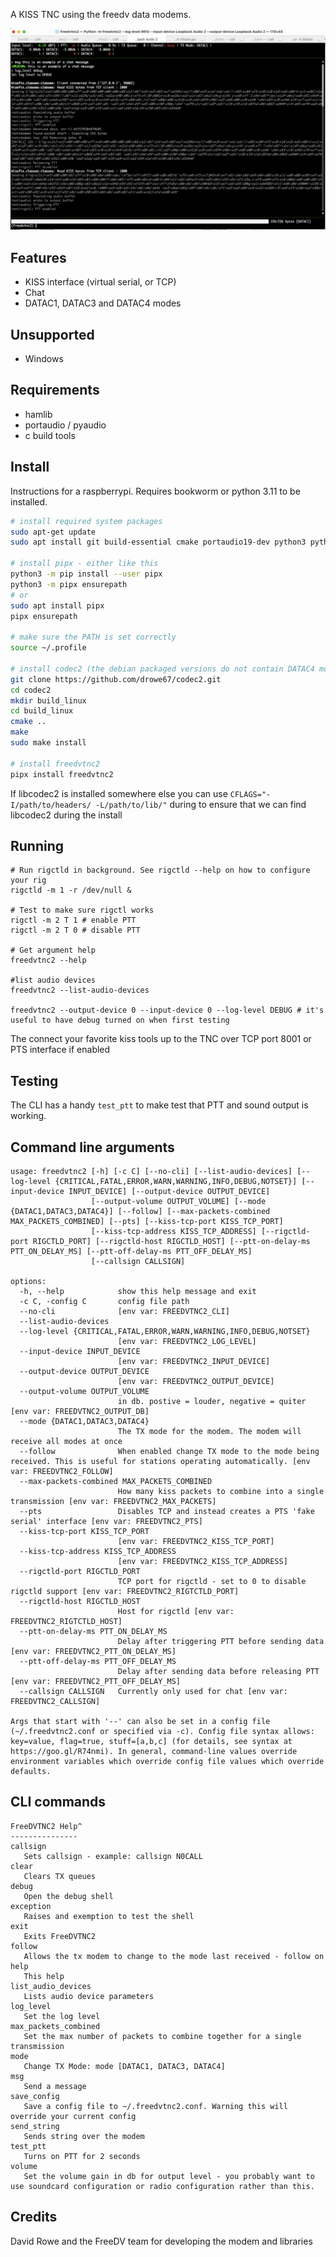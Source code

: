 A KISS TNC using the freedv data modems.

![Screenshot of the freedvtnc2 modem cli showing the chat feature and a file being transfered](screenshot.png)

## Features
 - KISS interface (virtual serial, or TCP)
 - Chat
 - DATAC1, DATAC3 and DATAC4 modes

## Unsupported
 - Windows

## Requirements
 - hamlib
 - portaudio / pyaudio
 - c build tools

## Install

Instructions for a raspberrypi. Requires bookworm or python 3.11 to be installed.

```sh
# install required system packages
sudo apt-get update
sudo apt install git build-essential cmake portaudio19-dev python3 python3-dev libhamlib-utils python3-venv

# install pipx - either like this
python3 -m pip install --user pipx
python3 -m pipx ensurepath
# or
sudo apt install pipx
pipx ensurepath

# make sure the PATH is set correctly
source ~/.profile

# install codec2 (the debian packaged versions do not contain DATAC4 modem)
git clone https://github.com/drowe67/codec2.git
cd codec2
mkdir build_linux
cd build_linux
cmake ..
make
sudo make install

# install freedvtnc2
pipx install freedvtnc2


```

If libcodec2 is installed somewhere else you can use `CFLAGS="-I/path/to/headers/ -L/path/to/lib/"` during to ensure that we can find libcodec2 during the install

## Running
```
# Run rigctld in background. See rigctld --help on how to configure your rig
rigctld -m 1 -r /dev/null &

# Test to make sure rigctl works
rigctl -m 2 T 1 # enable PTT
rigctl -m 2 T 0 # disable PTT

# Get argument help
freedvtnc2 --help

#list audio devices
freedvtnc2 --list-audio-devices

freedvtnc2 --output-device 0 --input-device 0 --log-level DEBUG # it's useful to have debug turned on when first testing
```

The connect your favorite kiss tools up to the TNC over TCP port 8001 or PTS interface if enabled

## Testing

The CLI has a handy `test_ptt` to make test that PTT and sound output is working.

## Command line arguments
```
usage: freedvtnc2 [-h] [-c C] [--no-cli] [--list-audio-devices] [--log-level {CRITICAL,FATAL,ERROR,WARN,WARNING,INFO,DEBUG,NOTSET}] [--input-device INPUT_DEVICE] [--output-device OUTPUT_DEVICE]
                  [--output-volume OUTPUT_VOLUME] [--mode {DATAC1,DATAC3,DATAC4}] [--follow] [--max-packets-combined MAX_PACKETS_COMBINED] [--pts] [--kiss-tcp-port KISS_TCP_PORT]
                  [--kiss-tcp-address KISS_TCP_ADDRESS] [--rigctld-port RIGCTLD_PORT] [--rigctld-host RIGCTLD_HOST] [--ptt-on-delay-ms PTT_ON_DELAY_MS] [--ptt-off-delay-ms PTT_OFF_DELAY_MS]
                  [--callsign CALLSIGN]

options:
  -h, --help            show this help message and exit
  -c C, -config C       config file path
  --no-cli              [env var: FREEDVTNC2_CLI]
  --list-audio-devices
  --log-level {CRITICAL,FATAL,ERROR,WARN,WARNING,INFO,DEBUG,NOTSET}
                        [env var: FREEDVTNC2_LOG_LEVEL]
  --input-device INPUT_DEVICE
                        [env var: FREEDVTNC2_INPUT_DEVICE]
  --output-device OUTPUT_DEVICE
                        [env var: FREEDVTNC2_OUTPUT_DEVICE]
  --output-volume OUTPUT_VOLUME
                        in db. postive = louder, negative = quiter [env var: FREEDVTNC2_OUTPUT_DB]
  --mode {DATAC1,DATAC3,DATAC4}
                        The TX mode for the modem. The modem will receive all modes at once
  --follow              When enabled change TX mode to the mode being received. This is useful for stations operating automatically. [env var: FREEDVTNC2_FOLLOW]
  --max-packets-combined MAX_PACKETS_COMBINED
                        How many kiss packets to combine into a single transmission [env var: FREEDVTNC2_MAX_PACKETS]
  --pts                 Disables TCP and instead creates a PTS 'fake serial' interface [env var: FREEDVTNC2_PTS]
  --kiss-tcp-port KISS_TCP_PORT
                        [env var: FREEDVTNC2_KISS_TCP_PORT]
  --kiss-tcp-address KISS_TCP_ADDRESS
                        [env var: FREEDVTNC2_KISS_TCP_ADDRESS]
  --rigctld-port RIGCTLD_PORT
                        TCP port for rigctld - set to 0 to disable rigctld support [env var: FREEDVTNC2_RIGTCTLD_PORT]
  --rigctld-host RIGCTLD_HOST
                        Host for rigctld [env var: FREEDVTNC2_RIGTCTLD_HOST]
  --ptt-on-delay-ms PTT_ON_DELAY_MS
                        Delay after triggering PTT before sending data [env var: FREEDVTNC2_PTT_ON_DELAY_MS]
  --ptt-off-delay-ms PTT_OFF_DELAY_MS
                        Delay after sending data before releasing PTT [env var: FREEDVTNC2_PTT_OFF_DELAY_MS]
  --callsign CALLSIGN   Currently only used for chat [env var: FREEDVTNC2_CALLSIGN]

Args that start with '--' can also be set in a config file (~/.freedvtnc2.conf or specified via -c). Config file syntax allows: key=value, flag=true, stuff=[a,b,c] (for details, see syntax at
https://goo.gl/R74nmi). In general, command-line values override environment variables which override config file values which override defaults.
```

## CLI commands
```
FreeDVTNC2 Help^
---------------
callsign
   Sets callsign - example: callsign N0CALL
clear
   Clears TX queues
debug
   Open the debug shell
exception
   Raises and exemption to test the shell
exit
   Exits FreeDVTNC2
follow
   Allows the tx modem to change to the mode last received - follow on
help
   This help
list_audio_devices
   Lists audio device parameters
log_level
   Set the log level
max_packets_combined
   Set the max number of packets to combine together for a single transmission
mode
   Change TX Mode: mode [DATAC1, DATAC3, DATAC4]
msg
   Send a message
save_config
   Save a config file to ~/.freedvtnc2.conf. Warning this will override your current config
send_string
   Sends string over the modem
test_ptt
   Turns on PTT for 2 seconds
volume
   Set the volume gain in db for output level - you probably want to use soundcard configuration or radio configuration rather than this.

```

Credits
--
David Rowe and the FreeDV team for developing the modem and libraries 